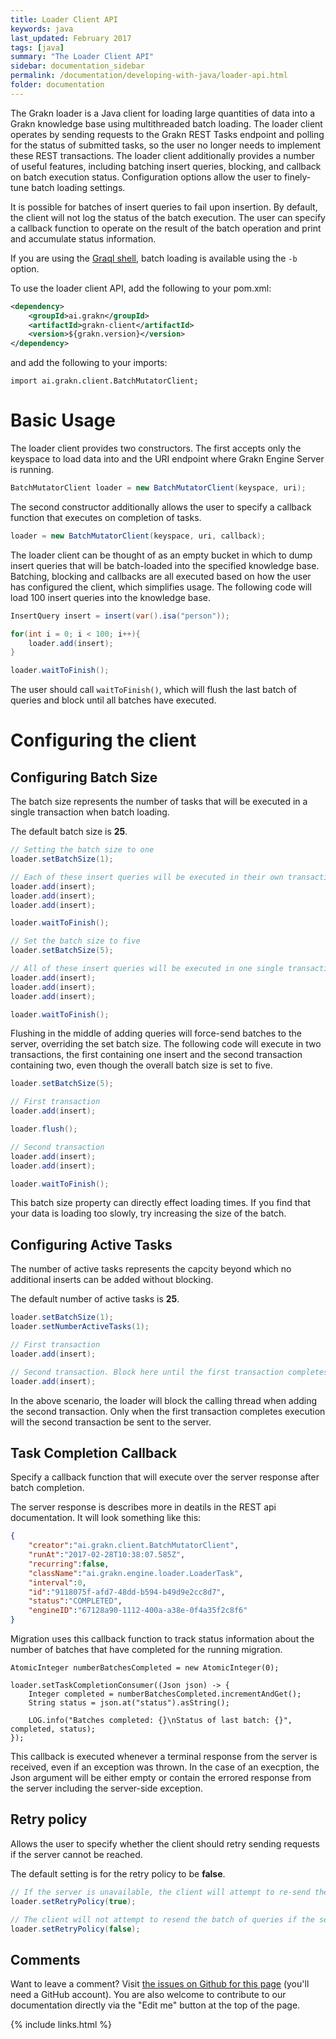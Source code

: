 ```yaml
---
title: Loader Client API
keywords: java
last_updated: February 2017
tags: [java]
summary: "The Loader Client API"
sidebar: documentation_sidebar
permalink: /documentation/developing-with-java/loader-api.html
folder: documentation
---
```



The Grakn loader is a Java client for loading large quantities of data into a Grakn knowledge base using multithreaded batch loading. The loader client operates by sending requests to the Grakn REST Tasks endpoint and polling for the status of submitted tasks, so the user no longer needs to implement these REST transactions. The loader client additionally provides a number of useful features, including batching insert queries, blocking, and callback on batch execution status. Configuration options allow the user to finely-tune batch loading settings. 

It is possible for batches of insert queries to fail upon insertion. By default, the client will not log the status of the batch execution. The user can specify a callback function to operate on the result of the batch operation and print and accumulate status information.

If you are using the [Graql shell](../graql/graql-shell.html), batch loading is available using the `-b` option. 

To use the loader client API, add the following to your pom.xml:

```xml
<dependency>
	<groupId>ai.grakn</groupId>
	<artifactId>grakn-client</artifactId>
	<version>${grakn.version}</version>
</dependency>
```
 and add the following to your imports:
 
```
import ai.grakn.client.BatchMutatorClient;
```

# Basic Usage

The loader client provides two constructors. The first accepts only the keyspace to load data into and the URI endpoint where Grakn Engine Server is running.

```java
BatchMutatorClient loader = new BatchMutatorClient(keyspace, uri);
```

The second constructor additionally allows the user to specify a callback function that executes on completion of tasks. 

```java
loader = new BatchMutatorClient(keyspace, uri, callback);
```

The loader client can be thought of as an empty bucket in which to dump insert queries that will be batch-loaded into the specified knowledge base. Batching, blocking and callbacks are all executed based on how the user has configured the client, which simplifies usage. The following code will load 100 insert queries into the knowledge base.

```java
InsertQuery insert = insert(var().isa("person"));

for(int i = 0; i < 100; i++){
	loader.add(insert);
}

loader.waitToFinish();
```

The user should call `waitToFinish()`, which will flush the last batch of queries and block until all batches have executed. 

# Configuring the client

## Configuring Batch Size 

The batch size represents the number of tasks that will be executed in a single transaction when batch loading.

The default batch size is **25**.

```java
// Setting the batch size to one
loader.setBatchSize(1);

// Each of these insert queries will be executed in their own transaction
loader.add(insert);
loader.add(insert);
loader.add(insert);

loader.waitToFinish();

// Set the batch size to five
loader.setBatchSize(5);

// All of these insert queries will be executed in one single transaction
loader.add(insert);
loader.add(insert);
loader.add(insert);

loader.waitToFinish();
```

Flushing in the middle of adding queries will force-send batches to the server, overriding the set batch size. The following code will execute in two transactions, the first containing one insert and the second transaction containing two, even though the overall batch size is set to five. 

```java
loader.setBatchSize(5);

// First transaction
loader.add(insert);

loader.flush();

// Second transaction
loader.add(insert);
loader.add(insert);

loader.waitToFinish();
```

This batch size property can directly effect loading times. If you find that your data is loading too slowly, try increasing the size of the batch. 

## Configuring Active Tasks
The number of active tasks represents the capcity beyond which no additional inserts can be added without blocking. 

The default number of active tasks is **25**.


```java
loader.setBatchSize(1);
loader.setNumberActiveTasks(1);

// First transaction
loader.add(insert);

// Second transaction. Block here until the first transaction completes. 
loader.add(insert);
```

In the above scenario, the loader will block the calling thread when adding the second transaction. Only when the first transaction completes execution will the second transaction be sent to the server. 

## Task Completion Callback

Specify a callback function that will execute over the server response after batch completion. 

The server response is describes more in deatils in the REST api documentation. It will look something like this:

```json
{
	"creator":"ai.grakn.client.BatchMutatorClient",
	"runAt":"2017-02-28T10:38:07.585Z",
	"recurring":false,
	"className":"ai.grakn.engine.loader.LoaderTask",
	"interval":0,
	"id":"9118075f-afd7-48dd-b594-b49d9e2cc8d7",
	"status":"COMPLETED",
	"engineID":"67128a90-1112-400a-a38e-0f4a35f2c8f6"
}
```

Migration uses this callback function to track status information about the number of batches that have completed for the running migration.

<!-- Ignored because it contains a Java lambda, which Groovy doesn't support -->
```java-test-ignore
AtomicInteger numberBatchesCompleted = new AtomicInteger(0);

loader.setTaskCompletionConsumer((Json json) -> {
	Integer completed = numberBatchesCompleted.incrementAndGet();
	String status = json.at("status").asString();

	LOG.info("Batches completed: {}\nStatus of last batch: {}", completed, status);
});
```

This callback is executed whenever a terminal response from the server is received, even if an exception was thrown. In the case of an execption, the Json argument will be either empty or contain the errored response from the server including the server-side exception. 

## Retry policy
Allows the user to specify whether the client should retry sending requests if the server cannot be reached. 

The default setting is for the retry policy to be **false**. 


```java
// If the server is unavailable, the client will attempt to re-send the queries
loader.setRetryPolicy(true);

// The client will not attempt to resend the batch of queries if the server becomes unavailable
loader.setRetryPolicy(false);
```

## Comments
Want to leave a comment? Visit <a href="https://github.com/graknlabs/docs/issues/23" target="_blank">the issues on Github for this page</a> (you'll need a GitHub account). You are also welcome to contribute to our documentation directly via the "Edit me" button at the top of the page.


{% include links.html %}

